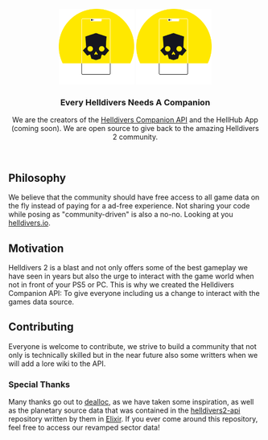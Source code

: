 <p align="center">
  <img src="https://github.com/helldivers-companion/.github/blob/main/logo-dark.png#gh-light-mode-only" width="150px" alt="Helldivers Companion logo" />
  <img src="https://github.com/helldivers-companion/.github/blob/main/logo-dark.png#gh-dark-mode-only" width="150px" alt="Helldivers Companion logo" />
</p>

<h3 align="center">Every Helldivers Needs A Companion</h3>
<p align="center">
  We are the creators of the <a target="_blank" href="https://github.com/helldivers-companion/api">Helldivers Companion API</a> and the HellHub App  (coming soon). We are open source to give back to the amazing Helldivers 2 community.
</p>

<br>

## Philosophy

We believe that the community should have free access to all game data on the fly instead of paying for a ad-free experience. Not sharing your code while posing as "community-driven" is also a no-no. Looking at you <a href="helldivers.io" target="_blank">helldivers.io</a>. 

## Motivation

Helldivers 2 is a blast and not only offers some of the best gameplay we have seen in years but also the urge to interact with the game world when not in front of your PS5 or PC. This is why we created the Helldivers Companion API: To give everyone including us a change to interact with the games data source.

## Contributing

Everyone is welcome to contribute, we strive to build a community that not only is technically skilled but in the near future also some writters when we will add a lore wiki to the API. 

### Special Thanks

Many thanks go out to [dealloc](https://github.com/dealloc), as we have taken some inspiration, as well as the planetary source data that was contained in the [helldivers2-api](https://github.com/dealloc/helldivers2-api) repository written by them in [Elixir](https://elixir-lang.org/). If you ever come around this repository, feel free to access our revamped sector data!
